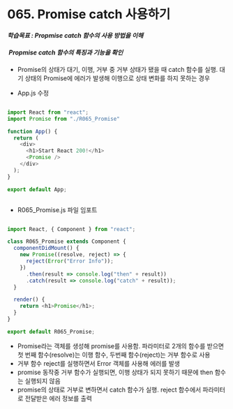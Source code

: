 # 065. Promise catch 사용하기

#### **_학습목표 : Propmise catch 함수의 사용 방법을 이해_**

####  **_Propmise catch 함수의 특징과 기능을 확인_** 

-   Promise의 상태가 대기, 이행, 거부 중 거부 상태가 됐을 때 catch 함수를 실행. 대기 상태의 Promise에 에러가 발생해 이행으로 상태 변화를 하지 못하는 경우

-   App.js 수정

```js

import React from "react";
import Promise from "./R065_Promise"

function App() {
  return (
    <div>
      <h1>Start React 200!</h1>
      <Promise />
    </div>
  );
}

export default App;



```

  
  
  

-   R065_Promise.js 파일 임포트  
      
      
      
    

```js

import React, { Component } from "react";

class R065_Promise extends Component {
  componentDidMount() {
    new Promise((resolve, reject) => {
      reject(Error("Error Info"));
    })
      .then(result => console.log("then" + result))
      .catch(result => console.log("catch" + result));
  }

  render() {
    return <h1>Promise</h1>;
  }
}

export default R065_Promise;

```

  
  

-   Promise라는 객체를 생성해 promise를 사용함. 파라미터로 2개의 함수를 받으면 첫 번째 함수(resolve)는 이행 함수, 두번째 함수(reject)는 거부 함수로 사용
-   거부 함수 reject를 실행하면서 Error 객체를 사용해 에러를 발생
-   promise 동작중 거부 함수가 실행되면, 이행 상태가 되지 못하기 때문에 then 함수는 실행되지 않음
-   promise의 상태로 거부로 변하면서 catch 함수가 실행. reject 함수에서 파라미터로 전달받은 에러 정보를 출력

> 
> 
> 
